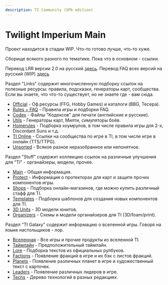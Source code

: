 ```yaml
---
description: TI Community (SPb edition)
---
```


# Twilight Imperium Main

Проект находится в стадии WIP. Что-то готово лучше, что-то хуже.

Сборище всякого разного по тематике.
Пока что в основном - ссылки.

Перевод LRR версии 2.0 на русский [здесь]([rules/index.md](https://github.com/shad0wrunner/spb-imperium/blob/master/rules/index.md)).
Перевод FAQ всех версий на русский (WIP) [здесь](https://github.com/shad0wrunner/spb-imperium/blob/master/rules/dane_faq.md)

Раздел "Links" содержит многочисленную подборку ссылок на полезные ресурсы: правила, подсказки, генераторы карт, сообщества.  
Если вы знаете, что что-то существует, но не знаете где - вам сюда.
* [Official](https://github.com/shad0wrunner/spb-imperium/blob/master/links/official.md) - Оф.ресурсы (FFG, Hobby Games) и каталоги (BBG, Тесера).
* [Rules + FAQ](https://github.com/shad0wrunner/spb-imperium/blob/master/links/rules.md) - Правила игры и подборки FAQ.
* [Codex](https://github.com/shad0wrunner/spb-imperium/blob/master/links/codexes.md) - Файлы "Кодексов" для печати (английские и русские).
* [Utils](https://github.com/shad0wrunner/spb-imperium/blob/master/links/utils.md) - Генераторы карт, Милти, симуляторы боёв.
* [Homerules](https://github.com/shad0wrunner/spb-imperium/blob/master/links/homerules.md) - Подборка хоумрулов, в том числе правила игры для 2-х, Discordant Suns и т.д.
* [TI Online](https://github.com/shad0wrunner/spb-imperium/blob/master/links/online.md) - Ссылки на сообщества по игре в TI, в том числе игре в онлайн (TTS/TTPG).
* [Unsorted](https://github.com/shad0wrunner/spb-imperium/blob/master/links/unsorted.md) - Всякое разное неразобранное или непонятное.

Раздел "Stuff" содержит коллекцию ссылок на различные улучшения для "TI" - органайзеры, модели, прочее.
* [Main](https://github.com/shad0wrunner/spb-imperium/blob/master/stuff/stuff.md) - Общая информация.
* [Protect](https://github.com/shad0wrunner/spb-imperium/blob/master/stuff/protect.md) - Информация о протекторах для карт и защите прочих компонентов игры.
* [Shops](https://github.com/shad0wrunner/spb-imperium/blob/master/stuff/shops.md) - Подборка онлайн-магазинов, где можно купить различный стафф для TI.
* [Templates](https://github.com/shad0wrunner/spb-imperium/blob/master/stuff/templates.md) - Подборка шаблонов для создания новых компонентов для TI.
* [3D Units](https://github.com/shad0wrunner/spb-imperium/blob/master/stuff/3dunits.md) - 3D модели юнитов.
* [Organizers](https://github.com/shad0wrunner/spb-imperium/blob/master/stuff/organizers.md) - Схемы и модели органайзеров для TI (3D/foam/print).

Раздел "TI Galaxy" содержит информацию о вселенной игры. Говоря на языке настольщиков - лор.
* [Вселенная](https://github.com/shad0wrunner/spb-imperium/blob/master/galaxy/media.md) - Все игры и прочие продукты из вселенной TI.
* [Таймлайн](https://github.com/shad0wrunner/spb-imperium/blob/master/galaxy/timeline.md) - Предположительный таймлайн.
* [Lore](https://github.com/shad0wrunner/spb-imperium/blob/master/galaxy/lore.md) - Подборка текстов из официальных рулбуков.
* [Factions](https://github.com/shad0wrunner/spb-imperium/blob/master/galaxy/factions.md) - Появление фракций в игре и их бэк с листов фракций.
* [Planets](https://github.com/shad0wrunner/spb-imperium/blob/master/galaxy/planets.md) - Появление различных планет в игре и художественный текст с карточек.
* [Leaders](https://github.com/shad0wrunner/spb-imperium/blob/master/galaxy/leaders.md) - Появление различных лидеров в игре.
* [Techs](https://github.com/shad0wrunner/spb-imperium/blob/master/galaxy/techs.md) - Дерево технологий в разных редакциях.
